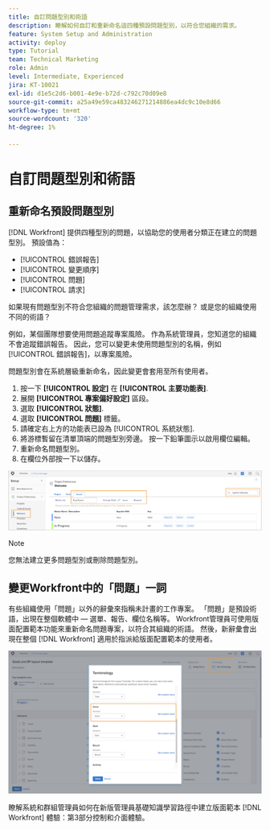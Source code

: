 ```yaml
---
title: 自訂問題型別和術語
description: 瞭解如何自訂和重新命名這四種預設問題型別，以符合您組織的需求。
feature: System Setup and Administration
activity: deploy
type: Tutorial
team: Technical Marketing
role: Admin
level: Intermediate, Experienced
jira: KT-10021
exl-id: d1e5c2d6-b001-4e9e-b72d-c792c70d09e8
source-git-commit: a25a49e59ca483246271214886ea4dc9c10e8d66
workflow-type: tm+mt
source-wordcount: '320'
ht-degree: 1%

---
```


# 自訂問題型別和術語

## 重新命名預設問題型別

[!DNL Workfront] 提供四種型別的問題，以協助您的使用者分類正在建立的問題型別。 預設值為：

* [!UICONTROL 錯誤報告]
* [!UICONTROL 變更順序]
* [!UICONTROL 問題]
* [!UICONTROL 請求]

如果現有問題型別不符合您組織的問題管理需求，該怎麼辦？ 或是您的組織使用不同的術語？

例如，某個團隊想要使用問題追蹤專案風險。 作為系統管理員，您知道您的組織不會追蹤錯誤報告。 因此，您可以變更未使用問題型別的名稱，例如 [!UICONTROL 錯誤報告]，以專案風險。

問題型別會在系統層級重新命名，因此變更會套用至所有使用者。

1. 按一下 **[!UICONTROL 設定]** 在 **[!UICONTROL 主要功能表]**.
1. 展開 **[!UICONTROL 專案偏好設定]** 區段。
1. 選取 **[!UICONTROL 狀態]**.
1. 選取 **[!UICONTROL 問題]** 標籤。
1. 請確定右上方的功能表已設為 [!UICONTROL 系統狀態].
1. 將游標暫留在清單頂端的問題型別旁邊。 按一下鉛筆圖示以啟用欄位編輯。
1. 重新命名問題型別。
1. 在欄位外部按一下以儲存。

![[!UICONTROL 問題] 的標籤 [!UICONTROL 狀態] 第頁於 [!UICONTROL 設定]](assets/admin-fund-issue-types.png)

>[!NOTE]
>
>您無法建立更多問題型別或刪除問題型別。

<!---
learn more URLs
Customize default issue types
--->

## 變更Workfront中的「問題」一詞

有些組織使用「問題」以外的辭彙來指稱未計畫的工作專案。 「問題」是預設術語，出現在整個軟體中 — 選單、報告、欄位名稱等。
Workfront管理員可使用版面配置範本功能來重新命名問題專案，以符合其組織的術語。 然後，新辭彙會出現在整個 [!DNL Workfront] 適用於指派給版面配置範本的使用者。

![[!UICONTROL 術語] 視窗 [!UICONTROL 問題] 醒目提示](assets/admin-fund-issue-custom-terminology.png)

<!---
paragraph below needs a hyperlink
--->

瞭解系統和群組管理員如何在新版管理員基礎知識學習路徑中建立版面範本 [!DNL Workfront] 體驗：第3部分控制和介面體驗。

<!---
learn more URLs
Create and manage layout templates
--->
